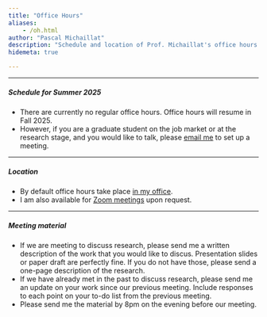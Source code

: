 ```yaml
---
title: "Office Hours"
aliases:
    - /oh.html
author: "Pascal Michaillat"
description: "Schedule and location of Prof. Michaillat's office hours at the University of California, Santa Cruz."
hidemeta: true

---
```


---

##### Schedule for Summer 2025

+ There are currently no regular office hours. Office hours will resume in Fall 2025.
+ However, if you are a graduate student on the job market or at the research stage, and you would like to talk, please [email me](mailto:pamichai@ucsc.edu) to set up a meeting.

---

##### Location

+ By default office hours take place [in my office](/location/). 
+ I am also available for [Zoom meetings](https://ucsc.zoom.us/my/pmichaillat) upon request.

---

##### Meeting material

+ If we are meeting to discuss research, please send me a written description of the work that you would like to discus. Presentation slides or paper draft are perfectly fine. If you do not have those, please send a one-page description of the research. 
+ If we have already met in the past to discuss research, please send me an update on your work since our previous meeting. Include responses to each point on your to-do list from the previous meeting. 
+ Please send me the material by 8pm on the evening before our meeting.